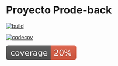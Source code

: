 # Proyecto Prode-back
[![build](https://github.com/gabitarquini/prode-back/actions/workflows/build.yml/badge.svg)](https://github.com/gabitarquini/prode-back/actions/workflows/build.yml)

[![codecov](https://codecov.io/github/gabitarquini/prode-back/graph/badge.svg?token=8SNQHRUJ7D)](https://codecov.io/github/gabitarquini/prode-back)

![Coverage](.github/badges/jacoco.svg)
